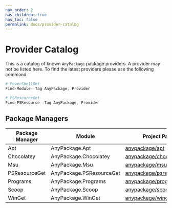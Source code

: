```yaml
---
nav_order: 2
has_children: true
has_toc: false
permalink: docs/provider-catalog
---
```


# Provider Catalog

This is a catalog of known `AnyPackage` package providers.
A provider may not be listed here.
To find the latest providers please use the following command.

```powershell
# PowerShellGet
Find-Module -Tag AnyPackage, Provider

# PSResourceGet
Find-PSResource -Tag AnyPackage, Provider
```

## Package Managers

| Package Manager | Module                   | Project Page    |
| --------------- | ------------------------ | --------------- |
| Apt             | AnyPackage.Apt           | [anypackage/apt](https://github.com/anypackage/apt) |
| Chocolatey      | AnyPackage.Chocolatey    | [anypackage/chocolatey](https://github.com/anypackage/chocolatey) |
| Msu             | AnyPackage.Msu           | [anypackage/msu](https://github.com/anypackage/msu) |
| PSResourceGet   | AnyPackage.PSResourceGet | [anypackage/psresourceget](https://github.com/anypackage/psresourceget) |
| Programs        | AnyPackage.Programs      | [anypackage/programs](https://github.com/anypackage/programs) |
| Scoop           | AnyPackage.Scoop         | [anypackage/scoop](https://github.com/anypackage/scoop) |
| WinGet          | AnyPackage.WinGet        | [anypackage/winget](https://github.com/anypackage/winget) |
